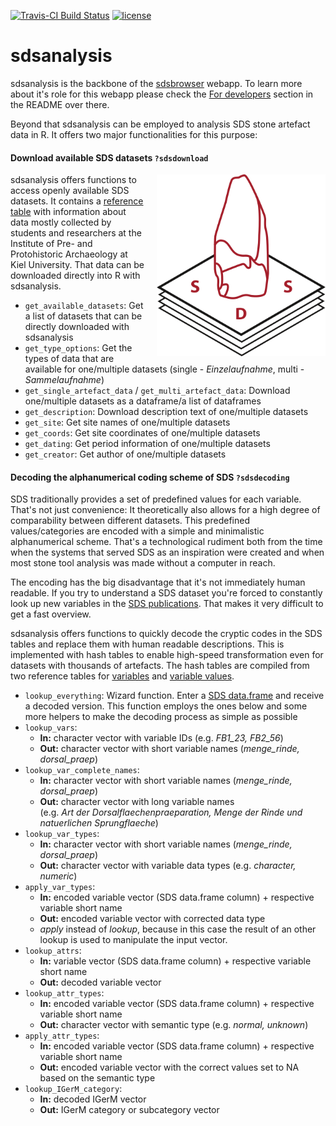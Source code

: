 [![Travis-CI Build
Status](https://travis-ci.org/Johanna-Mestorf-Academy/sdsanalysis.svg?branch=master)](https://travis-ci.org/Johanna-Mestorf-Academy/sdsanalysis)
[![license](https://img.shields.io/badge/license-GPL%202-B50B82.svg)](https://github.com/nevrome/sdsanalysis/blob/master/LICENSE)

# sdsanalysis

sdsanalysis is the backbone of the [sdsbrowser](https://github.com/Johanna-Mestorf-Academy/sdsbrowser) webapp. To learn more about it's role for this webapp please check the [For developers](https://github.com/Johanna-Mestorf-Academy/sdsbrowser#for-developers) section in the README over there. 

Beyond that sdsanalysis can be employed to analysis SDS stone artefact data in R. It offers two major functionalities for this purpose:

#### **Download available SDS datasets** `?sdsdownload`

<img align="right" style="padding-left:20px; padding-bottom:10px;" src="https://raw.githubusercontent.com/Johanna-Mestorf-Academy/sdsbrowser/master/inst/sds_logo/colour/Logo_SDS_colour_300dpi.png" width = 270>

sdsanalysis offers functions to access openly available SDS datasets. It contains a [reference table](https://github.com/Johanna-Mestorf-Academy/sdsanalysis/blob/master/data-raw/dataset_metadata_list.csv) with information about data mostly collected by students and researchers at the Institute of Pre- and Protohistoric Archaeology at Kiel University. That data can be downloaded directly into R with sdsanalysis.

- `get_available_datasets`: Get a list of datasets that can be directly downloaded with sdsanalysis
- `get_type_options`: Get the types of data that are available for one/multiple datasets (single - *Einzelaufnahme*, multi - *Sammelaufnahme*)
- `get_single_artefact_data` / `get_multi_artefact_data`: Download one/multiple datasets as a dataframe/a list of dataframes
- `get_description`: Download description text of one/multiple datasets
- `get_site`: Get site names of one/multiple datasets
- `get_coords`: Get site coordinates of one/multiple datasets
- `get_dating`: Get period information of one/multiple datasets
- `get_creator`: Get author of one/multiple datasets

#### **Decoding the alphanumerical coding scheme of SDS** `?sdsdecoding`

SDS traditionally provides a set of predefined values for each variable. That's not just convenience: It theoretically also allows for a high degree of comparability between different datasets. This predefined values/categories are encoded with a simple and minimalistic alphanumerical scheme. That's a technological rudiment both from the time when the systems that served SDS as an inspiration were created and when most stone tool analysis was made without a computer in reach. 

The encoding has the big disadvantage that it's not immediately human readable. If you try to understand a SDS dataset you're forced to constantly look up new variables in the [SDS publications](https://github.com/Johanna-Mestorf-Academy/sdsbrowser#references). That makes it very difficult to get a fast overview.

sdsanalysis offers functions to quickly decode the cryptic codes in the SDS tables and replace them with human readable descriptions. This is implemented with hash tables to enable high-speed transformation even for datasets with thousands of artefacts. The hash tables are compiled from two reference tables for [variables](https://github.com/Johanna-Mestorf-Academy/sdsanalysis/blob/master/data-raw/variable_list.csv) and [variable values](https://github.com/Johanna-Mestorf-Academy/sdsanalysis/blob/master/data-raw/variable_values_list.csv).

- `lookup_everything`: Wizard function. Enter a [SDS data.frame](https://github.com/Johanna-Mestorf-Academy/sdsbrowser#a-new-dataset) and receive a decoded version. This function employs the ones below and some more helpers to make the decoding process as simple as possible
- `lookup_vars`: 
  - **In:** character vector with variable IDs (e.g. *FB1_23, FB2_56*)
  - **Out:** character vector with short variable names (*menge_rinde, dorsal_praep*)
- `lookup_var_complete_names`: 
  - **In:** character vector with short variable names (*menge_rinde, dorsal_praep*)
  - **Out:** character vector with long variable names  
 (e.g. *Art der Dorsalflaechenpraeparation, Menge der Rinde und natuerlichen Sprungflaeche*)
- `lookup_var_types`: 
  - **In:** character vector with short variable names (*menge_rinde, dorsal_praep*)
  - **Out:** character vector with variable data types (e.g. *character, numeric*)
- `apply_var_types`: 
  - **In:** encoded variable vector (SDS data.frame column) + respective variable short name
  - **Out:** encoded variable vector with corrected data type
  - *apply* instead of *lookup*, because in this case the result of an other lookup is 
used to manipulate the input vector.
- `lookup_attrs`: 
  - **In:** variable vector (SDS data.frame column) + respective variable short name
  - **Out:** decoded variable vector
- `lookup_attr_types`: 
  - **In:** encoded variable vector (SDS data.frame column) + respective variable short name
  - **Out:** character vector with semantic type (e.g. *normal, unknown*)
- `apply_attr_types`: 
  - **In:** encoded variable vector (SDS data.frame column) + respective variable short name
  - **Out:** encoded variable vector with the correct values set to NA based on the semantic 
 type
- `lookup_IGerM_category`: 
  - **In:** decoded IGerM vector
  - **Out:** IGerM category or subcategory vector 
